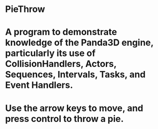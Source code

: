# PieThrow
# A program to demonstrate knowledge of the Panda3D engine, particularly its use of CollisionHandlers, Actors, Sequences, Intervals, Tasks, and Event Handlers.
# Use the arrow keys to move, and press control to throw a pie.
